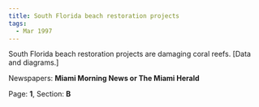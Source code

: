 ```yaml
---  
title: South Florida beach restoration projects  
tags:  
  - Mar 1997  
---  
```

  
South Florida beach restoration projects are damaging coral reefs. [Data and diagrams.]  
  
Newspapers: **Miami Morning News or The Miami Herald**  
  
Page: **1**, Section: **B** 
